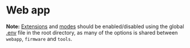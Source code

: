 # Web app

**Note:** [Extensions](https://github.com/VIPnytt/Frekvens/wiki/Extensions) and [modes](https://github.com/VIPnytt/Frekvens/wiki/Modes) should be enabled/disabled using the global [.env](../.env) file in the root directory, as many of the options is shared between `webapp`, `firmware` and `tools`.
